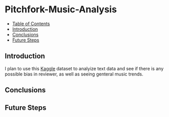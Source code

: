# Pitchfork-Music-Analysis


<!--ts-->
   * [Table of Contents](#table-of-contents)
   * [Introduction](#installation)
   * [Conclusions](#usage)
   * [Future Steps](#future-steps)
<!--te-->
## Introduction
I plan to use this [Kaggle](https://www.kaggle.com/nolanbconaway/pitchfork-data) dataset to analyize text data and see if there is any possible bias in reviewer, as well as seeing genteral music trends. 
## Conclusions

## Future Steps
